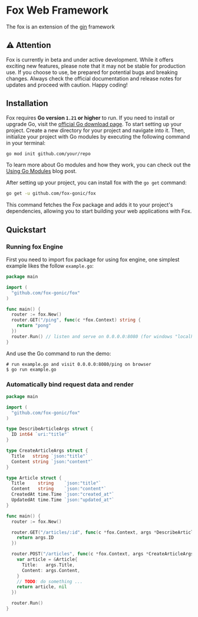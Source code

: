 # Fox Web Framework

The fox is an extension of the [gin](https://github.com/gin-gonic/gin) framework

## ⚠️ **Attention**

Fox is currently in beta and under active development. While it offers exciting new features, please note that it may not be stable for production use. If you choose to use, be prepared for potential bugs and breaking changes. Always check the official documentation and release notes for updates and proceed with caution. Happy coding!


## Installation

Fox requires **Go version `1.21` or higher** to run. If you need to install or upgrade Go, visit the [official Go download page](https://go.dev/dl/). To start setting up your project. Create a new directory for your project and navigate into it. Then, initialize your project with Go modules by executing the following command in your terminal:

```bash
go mod init github.com/your/repo
```

To learn more about Go modules and how they work, you can check out the [Using Go Modules](https://go.dev/blog/using-go-modules) blog post.

After setting up your project, you can install fox with the `go get` command:

```bash
go get -u github.com/fox-gonic/fox
```

This command fetches the Fox package and adds it to your project's dependencies, allowing you to start building your web applications with Fox.


## Quickstart

### Running fox Engine

First you need to import fox package for using fox engine, one simplest example likes the follow `example.go`:

```go
package main

import (
  "github.com/fox-gonic/fox"
)

func main() {
  router := fox.New()
  router.GET("/ping", func(c *fox.Context) string {
    return "pong"
  })
  router.Run() // listen and serve on 0.0.0.0:8080 (for windows "localhost:8080")
}
```

And use the Go command to run the demo:

```
# run example.go and visit 0.0.0.0:8080/ping on browser
$ go run example.go
```

### Automatically bind request data and render

```go
package main

import (
  "github.com/fox-gonic/fox"
)

type DescribeArticleArgs struct {
  ID int64 `uri:"title"`
}

type CreateArticleArgs struct {
  Title   string `json:"title"`
  Content string `json:"content"`
}

type Article struct {
  Title     string    `json:"title"`
  Content   string    `json:"content"`
  CreatedAt time.Time `json:"created_at"`
  UpdatedAt time.Time `json:"updated_at"`
}

func main() {
  router := fox.New()

  router.GET("/articles/:id", func(c *fox.Context, args *DescribeArticleArgs) int64 {
    return args.ID
  })

  router.POST("/articles", func(c *fox.Context, args *CreateArticleArgs) (*Article, error) {
    var article = &Article{
      Title:   args.Title,
      Content: args.Content,
    }
    // TODO: do something ...
    return article, nil
  })

  router.Run()
}
```

